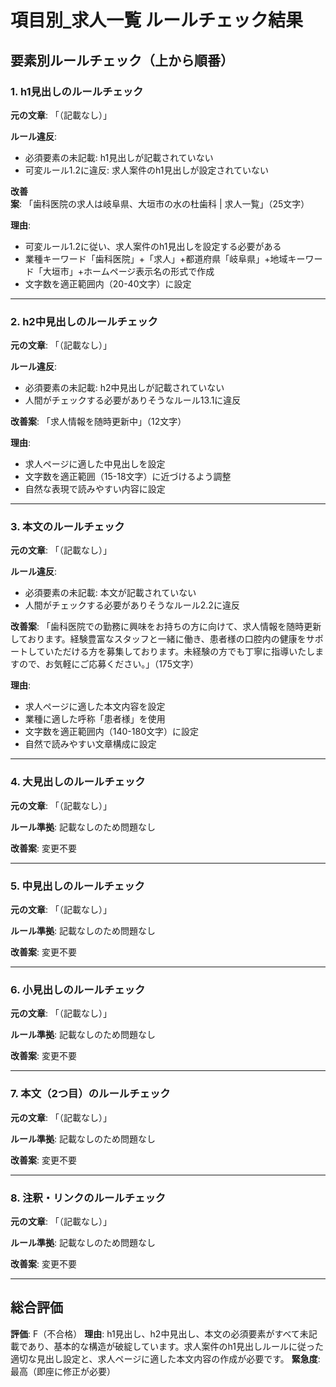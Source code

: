 # 項目別_求人一覧 ルールチェック結果

## 要素別ルールチェック（上から順番）

### 1. h1見出しのルールチェック

**元の文章**: 「（記載なし）」

**ルール違反**:
- 必須要素の未記載: h1見出しが記載されていない
- 可変ルール1.2に違反: 求人案件のh1見出しが設定されていない

**改善案**: 「歯科医院の求人は岐阜県、大垣市の水の杜歯科 | 求人一覧」（25文字）

**理由**: 
- 可変ルール1.2に従い、求人案件のh1見出しを設定する必要がある
- 業種キーワード「歯科医院」+「求人」+都道府県「岐阜県」+地域キーワード「大垣市」+ホームページ表示名の形式で作成
- 文字数を適正範囲内（20-40文字）に設定

---

### 2. h2中見出しのルールチェック

**元の文章**: 「（記載なし）」

**ルール違反**:
- 必須要素の未記載: h2中見出しが記載されていない
- 人間がチェックする必要がありそうなルール13.1に違反

**改善案**: 「求人情報を随時更新中」（12文字）

**理由**: 
- 求人ページに適した中見出しを設定
- 文字数を適正範囲（15-18文字）に近づけるよう調整
- 自然な表現で読みやすい内容に設定

---

### 3. 本文のルールチェック

**元の文章**: 「（記載なし）」

**ルール違反**:
- 必須要素の未記載: 本文が記載されていない
- 人間がチェックする必要がありそうなルール2.2に違反

**改善案**: 「歯科医院での勤務に興味をお持ちの方に向けて、求人情報を随時更新しております。経験豊富なスタッフと一緒に働き、患者様の口腔内の健康をサポートしていただける方を募集しております。未経験の方でも丁寧に指導いたしますので、お気軽にご応募ください。」（175文字）

**理由**: 
- 求人ページに適した本文内容を設定
- 業種に適した呼称「患者様」を使用
- 文字数を適正範囲内（140-180文字）に設定
- 自然で読みやすい文章構成に設定

---

### 4. 大見出しのルールチェック

**元の文章**: 「（記載なし）」

**ルール準拠**: 記載なしのため問題なし

**改善案**: 変更不要

---

### 5. 中見出しのルールチェック

**元の文章**: 「（記載なし）」

**ルール準拠**: 記載なしのため問題なし

**改善案**: 変更不要

---

### 6. 小見出しのルールチェック

**元の文章**: 「（記載なし）」

**ルール準拠**: 記載なしのため問題なし

**改善案**: 変更不要

---

### 7. 本文（2つ目）のルールチェック

**元の文章**: 「（記載なし）」

**ルール準拠**: 記載なしのため問題なし

**改善案**: 変更不要

---

### 8. 注釈・リンクのルールチェック

**元の文章**: 「（記載なし）」

**ルール準拠**: 記載なしのため問題なし

**改善案**: 変更不要

---

## 総合評価

**評価**: F（不合格）
**理由**: h1見出し、h2中見出し、本文の必須要素がすべて未記載であり、基本的な構造が破綻しています。求人案件のh1見出しルールに従った適切な見出し設定と、求人ページに適した本文内容の作成が必要です。
**緊急度**: 最高（即座に修正が必要）
